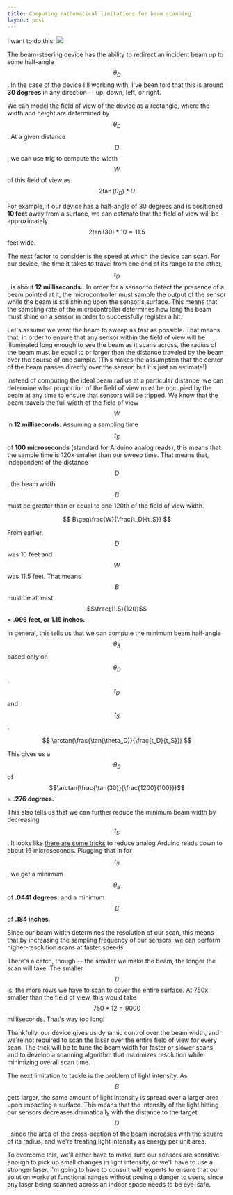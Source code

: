 ```yaml
---
title: Computing mathematical limitations for beam scanning
layout: post
---
```


I want to do this: 
![](https://j.gifs.com/G694LQ.gif)

The beam-steering device has the ability to redirect an incident beam up to some half-angle $$ \theta_D $$. In the case of the device I'll working with, I've been told that this is around **30 degrees** in any direction -- up, down, left, or right.

We can model the field of view of the device as a rectangle, where the width and height are determined by $$ \theta_D $$. At a given distance $$ D $$, we can use trig to compute the width $$ W $$ of this field of view as $$ 2\tan(\theta_D)*D $$

For example, if our device has a half-angle of 30 degrees and is positioned **10 feet** away from a surface, we can estimate that the field of view will be approximately $$ 2\tan(30)*10 = 11.5 $$ feet wide.

The next factor to consider is the speed at which the device can scan. For our device, the time it takes to travel from one end of its range to the other, $$t_D$$, is about **12 milliseconds.**. In order for a sensor to detect the presence of a beam pointed at it, the microcontroller must sample the output of the sensor while the beam is still shining upon the sensor's surface. This means that the sampling rate of the microcontroller determines how long the beam must shine on a sensor in order to successfully register a hit.

Let's assume we want the beam to sweep as fast as possible. That means that, in order to ensure that any sensor within the field of view will be illuminated long enough to see the beam as it scans across, the radius of the beam must be equal to or larger than the distance traveled by the beam over the course of one sample. (This makes the assumption that the center of the beam passes directly over the sensor, but it's just an estimate!)

Instead of computing the ideal beam radius at a particular distance, we can determine what proportion of the field of view must be occupied by the beam at any time to ensure that sensors will be tripped. We know that the beam travels the full width of the field of view $$W$$ in **12 milliseconds**. Assuming a sampling time $$t_S$$ of **100 microseconds** (standard for Arduino analog reads), this means that the sample time is 120x smaller than our sweep time. That means that, independent of the distance $$D$$, the beam width $$B$$ must be greater than or equal to one 120th of the field of view width.

$$
	B\geq\frac{W}{\frac{t_D}{t_S}}
$$

From earlier, $$D$$ was 10 feet and $$W$$ was 11.5 feet. That means $$B$$ must be at least $$\frac{11.5}{120}$$ = **.096 feet, or 1.15 inches.**

In general, this tells us that we can compute the minimum beam half-angle $$\theta_B$$ based only on $$\theta_D$$, $$t_D$$ and $$t_S$$.

$$
	\arctan(\frac{\tan(\theta_D)}{\frac{t_D}{t_S}})
$$

This gives us a $$\theta_B$$ of $$\arctan(\frac{\tan(30)}{\frac{1200}{100}})$$ = **.276 degrees.**

This also tells us that we can further reduce the minimum beam width by decreasing $$t_S$$. It looks like [there are some tricks](http://forum.arduino.cc/index.php?topic=6549.0) to reduce analog Arduino reads down to about 16 microseconds. Plugging that in for $$t_S$$, we get a minimum $$\theta_B$$ of **.0441 degrees**, and a minimum $$B$$ of **.184 inches**.

Since our beam width determines the resolution of our scan, this means that by increasing the sampling frequency of our sensors, we can perform higher-resolution scans at faster speeds. 

There's a catch, though -- the smaller we make the beam, the longer the scan will take. The smaller $$B$$ is, the more rows we have to scan to cover the entire surface. At 750x smaller than the field of view, this would take $$750 * 12 = 9000$$ milliseconds. That's way too long!

Thankfully, our device gives us dynamic control over the beam width, and we're not required to scan the laser over the entire field of view for every scan. The trick will be to tune the beam width for faster or slower scans, and to develop a scanning algorithm that maximizes resolution while minimizing overall scan time.

The next limitation to tackle is the problem of light intensity. As $$B$$ gets larger, the same amount of light intensity is spread over a larger area upon impacting a surface. This means that the intensity of the light hitting our sensors decreases dramatically with the distance to the target, $$D$$, since the area of the cross-section of the beam increases with the square of its radius, and we're treating light intensity as energy per unit area.

To overcome this, we'll either have to make sure our sensors are sensitive enough to pick up small changes in light intensity, or we'll have to use a stronger laser. I'm going to have to consult with experts to ensure that our solution works at functional ranges without posing a danger to users, since any laser being scanned across an indoor space needs to be eye-safe. 
